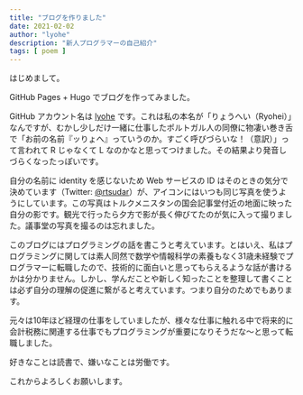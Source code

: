 ```yaml
---
title: "ブログを作りました"
date: 2021-02-02
author: "lyohe"
description: "新人プログラマーの自己紹介"
tags: [ poem ]
---
```


はじめまして。

GitHub Pages + Hugo でブログを作ってみました。

GitHub アカウント名は [lyohe](https://github.com/lyohe) です。これは私の本名が「りょうへい（Ryohei）」なんですが、むかし少しだけ一緒に仕事したポルトガル人の同僚に物凄い巻き舌で「お前の名前『ッりょへ』っていうのか。すごく呼びづらいな！（意訳）」って言われて R じゃなくて L なのかなと思ってつけました。その結果より発音しづらくなったっぽいです。

自分の名前に identity を感じないため Web サービスの ID はそのときの気分で決めています（Twitter: [@rtsudar](https://twitter.com/rtsudar)）が、アイコンにはいつも同じ写真を使うようにしています。この写真はトルクメニスタンの国会記事堂付近の地面に映った自分の影です。観光で行ったら夕方で影が長く伸びてたのが気に入って撮りました。議事堂の写真を撮るのは忘れました。

このブログにはプログラミングの話を書こうと考えています。とはいえ、私はプログラミングに関しては素人同然で数学や情報科学の素養もなく31歳未経験でプログラマーに転職したので、技術的に面白いと思ってもらえるような話が書けるかは分かりません。しかし、学んだことや新しく知ったことを整理して書くことは必ず自分の理解の促進に繋がると考えています。つまり自分のためでもあります。

元々は10年ほど経理の仕事をしていましたが、様々な仕事に触れる中で将来的に会計税務に関連する仕事でもプログラミングが重要になりそうだな〜と思って転職しました。

好きなことは読書で、嫌いなことは労働です。

これからよろしくお願いします。